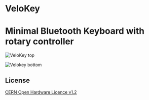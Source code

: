 # VeloKey
Minimal Bluetooth Keyboard with rotary controller
=======

![VeloKey top](https://github.com/wyolum/VeloKey/blob/master/KiCad/images/OTS01.png)

![Velokey bottom](https://github.com/wyolum/VeloKey/blob/master/KiCad/images/OTS02.png)

License
-------
[CERN Open Hardware Licence v1.2 ]

[CERN Open Hardware Licence v1.2 ]:http://www.ohwr.org/attachments/2388/cern_ohl_v_1_2.txt
